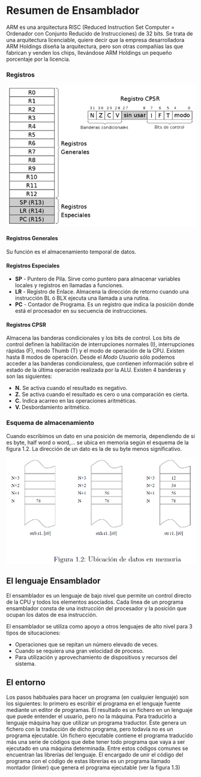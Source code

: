 # Resumen de Ensamblador
ARM es una arquitectura RISC (Reduced Instruction Set Computer = Ordenador con Conjunto Reducido de Instrucciones) de 32 bits. Se trata de una arquitectura licenciable, quiere decir que la empresa desarrolladora ARM Holdings diseña la arquitectura, pero son otras compañías las que fabrican y venden los chips, llevándose ARM Holdings un pequeño porcentaje por la licencia.

### Registros
![](imagen/registros.png)

#### Registros Generales
Su función es el almacenamiento temporal de datos.

#### Registros Especiales
- **SP** - Puntero de Pila. Sirve como puntero para almacenar variables locales y registros en llamadas a funciones.
- **LR** - Registro de Enlace. Almacena la dirección de retorno cuando una instrucción BL ó BLX ejecuta una llamada a una rutina.
- **PC** - Contador de Programa. Es un registro que indica la posición donde está el procesador en su secuencia de instrucciones.

#### Registros CPSR
Almacena las banderas condicionales y los bits de control. Los bits de control definen la habilitación de interrupciones normales (I), interrupciones rápidas (F), modo Thumb (T) y el modo de operación de la CPU. Existen hasta 8 modos de operación. Desde el *Modo Usuario* sólo podemos acceder a las banderas condicionaless, que contienen información sobre el estado de la última operación realizada por la ALU. Existen 4 banderas y son las siguientes:
- **N.** Se activa cuando el resultado es negativo.
- **Z.** Se activa cuando el resultado es cero o una comparación es cierta.
- **C.** Indica acarreo en las operaciones aritméticas.
- **V.** Desbordamiento aritmético.

### Esquema de almacenamiento
Cuando escribimos un dato en una posición de memoria, dependiendo de si es byte, half word o word,... se ubica en memoria según el esquema de la figura 1.2. La dirección de un dato es la de su byte menos significativo.

![](imagen/memoria.png)

## El lenguaje Ensamblador
El ensamblador es un lenguaje de bajo nivel que permite un control directo de la CPU y todos los elementos asociados. Cada línea de un programa ensamblador consta de una instrucción del procesador y la posición que ocupan los datos de esa instrucción.

El ensamblador se utiliza como apoyo a otros lenguajes de alto nivel para 3 tipos de situcaciones:
- Operaciones que se repitan un número elevado de veces.
- Cuando se requiera una gran velocidad de proceso.
- Para utilización y aprovechamiento de dispositivos y recursos del sistema.

## El entorno
Los pasos habituales para hacer un programa (en cualquier lenguaje) son los
siguientes: lo primero es escribir el programa en el lenguaje fuente mediante un editor
de programas. El resultado es un fichero en un lenguaje que puede entender el
usuario, pero no la máquina. Para traducirlo a lenguaje máquina hay que utilizar
un programa traductor. Éste genera un fichero con la traducción de dicho programa,
pero todavía no es un programa ejecutable. Un fichero ejecutable contiene el programa
traducido más una serie de códigos que debe tener todo programa que vaya a ser
ejecutado en una máquina determinada. Entre estos códigos comunes se encuentran
las librerías del lenguaje. El encargado de unir el código del programa con el código
de estas librerías es un programa llamado montador (linker) que genera el programa
ejecutable (ver la figura 1.3)




